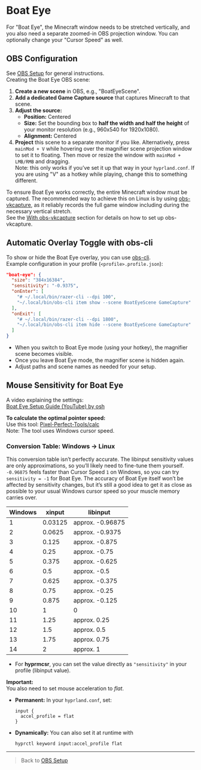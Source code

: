 # Boat Eye

For "Boat Eye", the Minecraft window needs to be stretched vertically, and you also need a separate zoomed-in OBS projection window. You can optionally change your "Cursor Speed" as well.

## OBS Configuration

See [OBS Setup](./013-obs-setup.md) for general instructions.  
Creating the Boat Eye OBS scene:

1. **Create a new scene** in OBS, e.g., "BoatEyeScene".
2. **Add a dedicated Game Capture source** that captures Minecraft to that scene.
3. **Adjust the source:**
   - **Position:** Centered
   - **Size:** Set the bounding box to **half the width and half the height** of your monitor resolution (e.g., 960x540 for 1920x1080).
   - **Alignment:** Centered
4. **Project** this scene to a separate monitor if you like. Alternatively, press `mainMod + V`  while hovering over the magnifier scene projection window to set it to floating. Then move or resize the window with `mainMod + LMB/RMB` and dragging.  
Note: this only works if you’ve set it up that way in your `hyprland.conf`. If you are using "V" as a hotkey while playing, change this to something different.

To ensure Boat Eye works correctly, the entire Minecraft window must be captured. The recommended way to achieve this on Linux is by using [obs-vkcapture](https://github.com/nowrep/obs-vkcapture), as it reliably records the full game window including during the necessary vertical stretch.  
See the [With obs-vkcapture](./013-obs-setup.md#with-obs-vkcapture) section for details on how to set up obs-vkcapture.

## Automatic Overlay Toggle with obs-cli

To show or hide the Boat Eye overlay, you can use [obs-cli](https://github.com/pschmitt/obs-cli).  
Example configuration in your profile (`<profile>.profile.json`):

```json
"boat-eye": {
  "size": "384x16384",
  "sensitivity": "-0.9375",
  "onEnter": [
    "# ~/.local/bin/razer-cli --dpi 100",
    "~/.local/bin/obs-cli item show --scene BoatEyeScene GameCapture"
  ],
  "onExit": [
    "# ~/.local/bin/razer-cli --dpi 1800",
    "~/.local/bin/obs-cli item hide --scene BoatEyeScene GameCapture"
  ]
}
```
- When you switch to Boat Eye mode (using your hotkey), the magnifier scene becomes visible.  
- Once you leave Boat Eye mode, the magnifier scene is hidden again.  
- Adjust paths and scene names as needed for your setup.

## Mouse Sensitivity for Boat Eye

A video explaining the settings:  
[Boat Eye Setup Guide (YouTube) by osh](https://youtu.be/HcrrfsHrR_c?si=cBb7WcvToLk3ukHg)

**To calculate the optimal pointer speed:**  
Use this tool: [Pixel-Perfect-Tools/calc](https://priffin.github.io/Pixel-Perfect-Tools/calc.html)  
Note: The tool uses Windows cursor speed.

### Conversion Table: Windows → Linux

This conversion table isn’t perfectly accurate. The libinput sensitivity values are only approximations, so you’ll likely need to fine-tune them yourself. `-0.96875` feels faster than Cursor Speed `1` on Windows, so you can try `sensitivity = -1` for Boat Eye. The accuracy of Boat Eye itself won’t be affected by sensitivity changes, but it’s still a good idea to get it as close as possible to your usual Windows cursor speed so your muscle memory carries over.

| Windows | xinput   | libinput        |
|---------|----------|-----------------|
| 1       | 0.03125  | approx. -0.96875 |
| 2       | 0.0625   | approx. -0.9375  |
| 3       | 0.125    | approx. -0.875   |
| 4       | 0.25     | approx. -0.75    |
| 5       | 0.375    | approx. -0.625   |
| 6       | 0.5      | approx. -0.5     |
| 7       | 0.625    | approx. -0.375   |
| 8       | 0.75     | approx. -0.25    |
| 9       | 0.875    | approx. -0.125   |
| 10      | 1        | 0               |
| 11      | 1.25     | approx. 0.25    |
| 12      | 1.5      | approx. 0.5     |
| 13      | 1.75     | approx. 0.75    |
| 14      | 2        | approx. 1       |

- For **hyprmcsr**, you can set the value directly as `"sensitivity"` in your profile (libinput value).

**Important:**  
You also need to set mouse acceleration to *flat*.

- **Permanent:** In your `hyprland.conf`, set:  
  ```
  input {
    accel_profile = flat
  }
  ```
- **Dynamically:** You can also set it at runtime with  
  ```
  hyprctl keyword input:accel_profile flat
  ```

---

> Back to [OBS Setup](./013-obs-setup.md)
